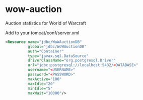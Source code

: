 # wow-auction
Auction statistics for World of Warcraft

Add to your tomcat/conf/server.xml

```xml
<Resource name="jdbc/WoWAuctionDB"
          global="jdbc/WoWAuctionDB"
          auth="Container"
          type="javax.sql.DataSource"
          driverClassName="org.postgresql.Driver"
          url="jdbc:postgresql://localhost:5432/<DATABASE>"
          username="<USERNAME>"
          password="<PASSWORD>"
          maxActive="100"
          maxIdle="20"
          minIdle="5"
          maxWait="10000"/>
```

